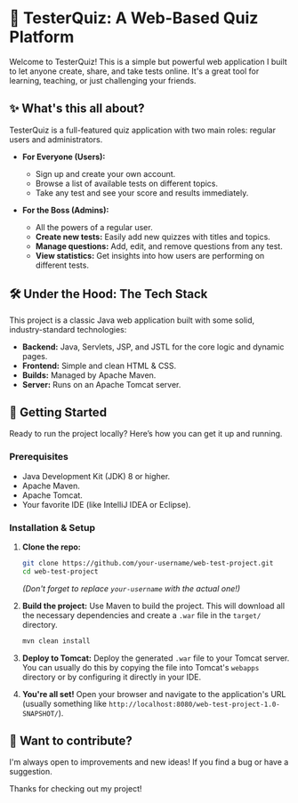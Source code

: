 # 🚀 TesterQuiz: A Web-Based Quiz Platform

Welcome to TesterQuiz! This is a simple but powerful web application I built to let anyone create, share, and take tests online. It's a great tool for learning, teaching, or just challenging your friends.

## ✨ What's this all about?

TesterQuiz is a full-featured quiz application with two main roles: regular users and administrators.

*   **For Everyone (Users):**
    *   Sign up and create your own account.
    *   Browse a list of available tests on different topics.
    *   Take any test and see your score and results immediately.

*   **For the Boss (Admins):**
    *   All the powers of a regular user.
    *   **Create new tests:** Easily add new quizzes with titles and topics.
    *   **Manage questions:** Add, edit, and remove questions from any test.
    *   **View statistics:** Get insights into how users are performing on different tests.

## 🛠️ Under the Hood: The Tech Stack

This project is a classic Java web application built with some solid, industry-standard technologies:

*   **Backend:** Java, Servlets, JSP, and JSTL for the core logic and dynamic pages.
*   **Frontend:** Simple and clean HTML & CSS.
*   **Builds:** Managed by Apache Maven.
*   **Server:** Runs on an Apache Tomcat server.

## 🏁 Getting Started

Ready to run the project locally? Here’s how you can get it up and running.

### Prerequisites

*   Java Development Kit (JDK) 8 or higher.
*   Apache Maven.
*   Apache Tomcat.
*   Your favorite IDE (like IntelliJ IDEA or Eclipse).

### Installation & Setup

1.  **Clone the repo:**
    ```sh
    git clone https://github.com/your-username/web-test-project.git
    cd web-test-project
    ```
    *(Don't forget to replace `your-username` with the actual one!)*

2.  **Build the project:**
    Use Maven to build the project. This will download all the necessary dependencies and create a `.war` file in the `target/` directory.
    ```sh
    mvn clean install
    ```

3.  **Deploy to Tomcat:**
    Deploy the generated `.war` file to your Tomcat server. You can usually do this by copying the file into Tomcat's `webapps` directory or by configuring it directly in your IDE.

4.  **You're all set!**
    Open your browser and navigate to the application's URL (usually something like `http://localhost:8080/web-test-project-1.0-SNAPSHOT/`).

## 🤝 Want to contribute?

I'm always open to improvements and new ideas! If you find a bug or have a suggestion.

Thanks for checking out my project!
